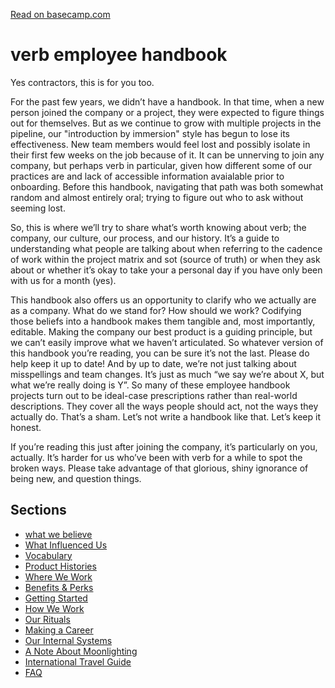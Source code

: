 [Read on basecamp.com](https://basecamp.com/handbook)

# verb employee handbook

Yes contractors, this is for you too.

For the past few years, we didn’t have a handbook. In that time, when a new person joined the company or a project, they were expected to figure things out for themselves. But as we continue to grow with multiple projects in the pipeline, our "introduction by immersion" style has begun to lose its effectiveness. New team members would feel lost and possibly isolate in their first few weeks on the job because of it. It can be unnerving to join any company, but perhaps verb in particular, given how different some of our practices are and lack of accessible information avaialable prior to onboarding. Before this handbook, navigating that path was both somewhat random and almost entirely oral; trying to figure out who to ask without seeming lost.

So, this is where we’ll try to share what’s worth knowing about verb; the company, our culture, our process, and our history. It’s a guide to understanding what people are talking about when referring to the cadence of work within the project matrix and sot (source of truth) or when they ask about  or whether it’s okay to take your a personal day if you have only been with us for a month (yes).

This handbook also offers us an opportunity to clarify who we actually are as a company. What do we stand for? How should we work? Codifying those beliefs into a handbook makes them tangible and, most importantly, editable. Making the company our best product is a guiding principle, but we can’t easily improve what we haven’t articulated. So whatever version of this handbook you’re reading, you can be sure it’s not the last. Please do help keep it up to date! And by up to date, we’re not just talking about misspellings and team changes. It’s just as much “we say we’re about X, but what we’re really doing is Y”. So many of these employee handbook projects turn out to be ideal-case prescriptions rather than real-world descriptions. They cover all the ways people should act, not the ways they actually do. That’s a sham. Let’s not write a handbook like that. Let’s keep it honest.

If you’re reading this just after joining the company, it’s particularly on you, actually. It’s harder for us who’ve been with verb for a while to spot the broken ways. Please take advantage of that glorious, shiny ignorance of being new, and question things.

## Sections

* [what we believe](https://github.com/kayla11o/handook/blob/master/what-we-believe.md)
* [What Influenced Us](https://github.com/basecamp/handbook/blob/master/what-influenced-us.md)
* [Vocabulary](https://github.com/basecamp/handbook/blob/master/vocabulary.md)
* [Product Histories](https://github.com/basecamp/handbook/blob/master/product-histories.md)
* [Where We Work](https://github.com/basecamp/handbook/blob/master/where-we-work.md)
* [Benefits & Perks](https://github.com/basecamp/handbook/blob/master/benefits-and-perks.md)
* [Getting Started](https://github.com/basecamp/handbook/blob/master/getting-started.md)
* [How We Work](https://github.com/basecamp/handbook/blob/master/how-we-work.md)
* [Our Rituals](https://github.com/basecamp/handbook/blob/master/our-rituals.md)
* [Making a Career](https://github.com/basecamp/handbook/blob/master/making-a-career.md)
* [Our Internal Systems](https://github.com/basecamp/handbook/blob/master/our-internal-systems.md)
* [A Note About Moonlighting](https://github.com/basecamp/handbook/blob/master/moonlighting.md)
* [International Travel Guide](https://github.com/basecamp/handbook/blob/master/international-travel-guide.md)
* [FAQ](https://github.com/basecamp/handbook/blob/master/faq.md)
